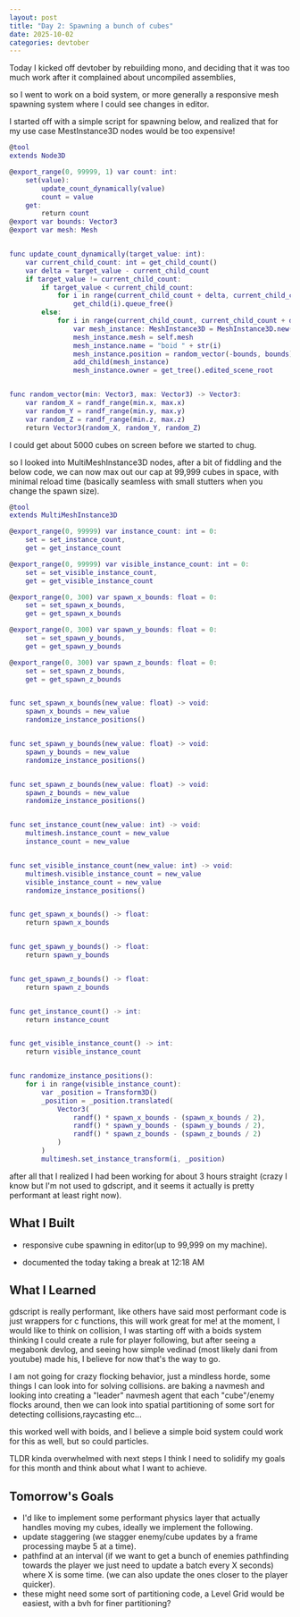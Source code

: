 ```yaml
---
layout: post
title: "Day 2: Spawning a bunch of cubes"
date: 2025-10-02
categories: devtober
---
```


Today I kicked off devtober by rebuilding mono, and deciding that it was too much work after it complained about uncompiled assemblies,

so I went to work on a boid system, or more generally a responsive mesh spawning system where I could see changes in editor.

I started off with a simple script for spawning below, and realized that for my use case MestInstance3D nodes would be too expensive!
```gd
@tool
extends Node3D

@export_range(0, 99999, 1) var count: int:
	set(value):
		update_count_dynamically(value)
		count = value
	get:
		return count
@export var bounds: Vector3
@export var mesh: Mesh


func update_count_dynamically(target_value: int):
	var current_child_count: int = get_child_count()
	var delta = target_value - current_child_count
	if target_value != current_child_count:
		if target_value < current_child_count:
			for i in range(current_child_count + delta, current_child_count):
				get_child(i).queue_free()
		else:
			for i in range(current_child_count, current_child_count + delta):
				var mesh_instance: MeshInstance3D = MeshInstance3D.new()
				mesh_instance.mesh = self.mesh
				mesh_instance.name = "boid " + str(i)
				mesh_instance.position = random_vector(-bounds, bounds)
				add_child(mesh_instance)
				mesh_instance.owner = get_tree().edited_scene_root


func random_vector(min: Vector3, max: Vector3) -> Vector3:
	var random_X = randf_range(min.x, max.x)
	var random_Y = randf_range(min.y, max.y)
	var random_Z = randf_range(min.z, max.z)
	return Vector3(random_X, random_Y, random_Z)
```

I could get about 5000 cubes on screen before we started to chug.

so I looked into MultiMeshInstance3D nodes, after a bit of fiddling and the below code, we can now max out our cap at 99,999 cubes in space, with minimal reload time (basically seamless with small stutters when you change the spawn size).

```gd
@tool
extends MultiMeshInstance3D

@export_range(0, 99999) var instance_count: int = 0:
	set = set_instance_count,
	get = get_instance_count

@export_range(0, 99999) var visible_instance_count: int = 0:
	set = set_visible_instance_count,
	get = get_visible_instance_count

@export_range(0, 300) var spawn_x_bounds: float = 0:
	set = set_spawn_x_bounds,
	get = get_spawn_x_bounds

@export_range(0, 300) var spawn_y_bounds: float = 0:
	set = set_spawn_y_bounds,
	get = get_spawn_y_bounds

@export_range(0, 300) var spawn_z_bounds: float = 0:
	set = set_spawn_z_bounds,
	get = get_spawn_z_bounds


func set_spawn_x_bounds(new_value: float) -> void:
	spawn_x_bounds = new_value
	randomize_instance_positions()


func set_spawn_y_bounds(new_value: float) -> void:
	spawn_y_bounds = new_value
	randomize_instance_positions()


func set_spawn_z_bounds(new_value: float) -> void:
	spawn_z_bounds = new_value
	randomize_instance_positions()


func set_instance_count(new_value: int) -> void:
	multimesh.instance_count = new_value
	instance_count = new_value


func set_visible_instance_count(new_value: int) -> void:
	multimesh.visible_instance_count = new_value
	visible_instance_count = new_value
	randomize_instance_positions()


func get_spawn_x_bounds() -> float:
	return spawn_x_bounds


func get_spawn_y_bounds() -> float:
	return spawn_y_bounds


func get_spawn_z_bounds() -> float:
	return spawn_z_bounds


func get_instance_count() -> int:
	return instance_count


func get_visible_instance_count() -> int:
	return visible_instance_count


func randomize_instance_positions():
	for i in range(visible_instance_count):
		var _position = Transform3D()
		_position = _position.translated(
			Vector3(
				randf() * spawn_x_bounds - (spawn_x_bounds / 2),
				randf() * spawn_y_bounds - (spawn_y_bounds / 2),
				randf() * spawn_z_bounds - (spawn_z_bounds / 2)
			)
		)
		multimesh.set_instance_transform(i, _position)
```

after all that I realized I had been working for about 3 hours straight (crazy I know but I'm not used to gdscript, and it seems it actually is pretty performant at least right now).



## What I Built
- responsive cube spawning in editor(up to 99,999 on my machine).

- documented the today taking a break at 12:18 AM

## What I Learned
gdscript is really performant, like others have said most performant code is just wrappers for c functions, this will work great for me! at the moment, I would like to think on collision, I was starting off with a boids system thinking I could create a rule for player following, but after seeing a megabonk devlog, and seeing how simple vedinad (most likely dani from youtube) made his, I believe for now that's the way to go.

I am not going for crazy flocking behavior, just a mindless horde,
some things I can look into for solving collisions. are baking a navmesh and looking into creating a "leader" navmesh agent that each "cube"/enemy flocks around, then we can look into spatial partitioning of some sort for detecting collisions,raycasting etc...

this worked well with boids, and I believe a simple boid system could work for this as well, but so could particles.

TLDR kinda overwhelmed with next steps I think I need to solidify my goals for this month and think about what I want to achieve.

## Tomorrow's Goals
- I'd like to implement some performant physics layer that actually handles moving my cubes, ideally we implement the following.
- update staggering (we stagger enemy/cube updates by a frame processing maybe 5 at a time).
- pathfind at an interval (if we want to get a bunch of enemies pathfinding towards the player we just need to update a batch every X seconds) where X is some time. (we can also update the ones closer to the player quicker).
- these might need some sort of partitioning code, a Level Grid would be easiest, with a bvh for finer partitioning?

